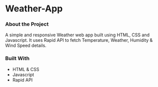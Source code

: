 # Weather-App

### About the Project
A simple and responsive Weather web app built using HTML, CSS and Javascript. It uses Rapid API to fetch Temperature, Weather, Humidity & Wind Speed details.

### Built With
* HTML & CSS
* Javascript
* Rapid API
